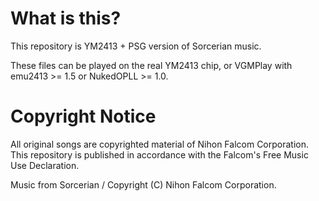 # What is this?
This repository is YM2413 + PSG version of Sorcerian music.

These files can be played on the real YM2413 chip, or VGMPlay with emu2413 >= 1.5 or NukedOPLL >= 1.0.

# Copyright Notice
All original songs are copyrighted material of Nihon Falcom Corporation. This repository is published in accordance with the Falcom's Free Music Use Declaration.

Music from Sorcerian / Copyright (C) Nihon Falcom Corporation.
